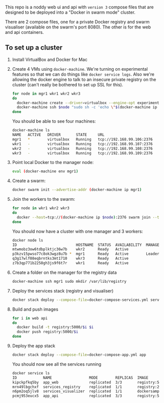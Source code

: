 This repo is a noddy web ui and api with `version 3` compose files that are designed to be deployed into a "Docker in swarm mode" cluster.

There are 2 compose files, one for a private Docker registry and swarm visualiser (available on the swarm's port 8080). The other is for the web and api containers.

## To set up a cluster
1.  Install VirtualBox and Docker for Mac

1.  Create 4 VMs using `docker-machine`. We're turning on experimental features so that we can do things like `docker service logs`. Also we're allowing the docker engine to talk to an insecure private registry on the cluster (can't really be bothered to set up SSL for this).

    ```bash
    for node in mgr1 wkr1 wkr2 wkr3
    do
      docker-machine create --driver=virtualbox --engine-opt experimental=true --engine-insecure-registry registry:5000 $node
      docker-machine ssh $node "sudo sh -c 'echo \"$(docker-machine ip mgr1) registry\" >> /etc/hosts'"
    done
    ```
    You should be able to see four machines:
    ```sh
    docker-machine ls
    NAME   ACTIVE   DRIVER       STATE     URL                         SWARM   DOCKER        ERRORS
    mgr1   *        virtualbox   Running   tcp://192.168.99.106:2376           v17.04.0-ce
    wkr1   -        virtualbox   Running   tcp://192.168.99.107:2376           v17.04.0-ce
    wkr2   -        virtualbox   Running   tcp://192.168.99.108:2376           v17.04.0-ce
    wkr3   -        virtualbox   Running   tcp://192.168.99.109:2376           v17.04.0-ce  
    ```

1.  Point local Docker to the manager node:

    ```sh
    eval (docker-machine env mgr1)
    ```

1.  Create a swarm:

    ```sh
    docker swarm init --advertise-addr (docker-machine ip mgr1)
    ```

1.  Join the workers to the swarm:

    ```bash
    for node in wkr1 wkr2 wkr3
    do
      docker --host=tcp://(docker-machine ip $node):2376 swarm join --token (docker swarm join-token worker --quiet) (docker-machine ip mgr1):2377
    done
    ```

    You should now have a cluster with one manager and 3 workers:

    ```sh
    docker node ls
    ID                           HOSTNAME  STATUS  AVAILABILITY  MANAGER STATUS
    mtwmobz3ow6tdbplktjc36w7b    wkr2      Ready   Active
    p3kzv15pwso77c8ok3wgz8u7b *  mgr1      Ready   Active        Leader
    q3g17wlf08eqbrntks3mt1710    wkr3      Ready   Active
    z7b3qp771b2258gh3js9f6t7r    wkr1      Ready   Active
    ```

1.  Create a folder on the manager for the registry data

    ```sh
    docker-machine ssh mgr1 sudo mkdir /var/lib/registry
    ```

1.  Deploy the services stack (registry and visualiser)

    ```sh
    docker stack deploy --compose-file=docker-compose-services.yml services
    ```

1.  Build and push images

    ```sh
    for i in web api
    do
      docker build -t registry:5000/$i $i
      docker push registry:5000/$i
    done
    ```

1.  Deploy the app stack

    ```sh
    docker stack deploy --compose-file=docker-compose-app.yml app
    ```

    You should now see all the services running

    ```sh
    docker service ls
    ID            NAME                 MODE        REPLICAS  IMAGE
    kipckpfkq5by  app_web              replicated  3/3       registry:5000/web:latest
    mrn49lbgchxf  services_registry    replicated  1/1       registry:2
    n6pm2oq5jlv8  services_visualizer  replicated  1/1       dockersamples/visualizer:stable
    pcmj953eucx5  app_api              replicated  3/3       registry:5000/api:latest
    ```
